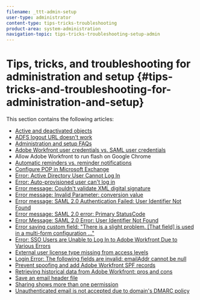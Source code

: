 ```yaml
---
filename: _ttt-admin-setup
user-type: administrator
content-type: tips-tricks-troubleshooting
product-area: system-administration
navigation-topic: tips-tricks-troubleshooting-setup-admin
---
```




# Tips, tricks, and troubleshooting for administration and setup {#tips-tricks-and-troubleshooting-for-administration-and-setup}

This section contains the following articles:



* [Active and deactivated objects](acitve-and-deactivated-objects.md) 
* [ADFS logout URL doesn't work](adfs-logout-url-doesnt-work.md) 
* [Administration and setup FAQs](admin-and-setup-faq.md) 
* [Adobe Workfront user credentials vs. SAML user credentials](wf-user-credentials-vs-saml-user-credentials.md) 
* Allow Adobe Workfront to run flash on Google Chrome
* [Automatic reminders vs. reminder notifications](auto-reminders-vs-reminder-notifications.md) 
* [Configure POP in Microsoft Exchange](configure-pop-ms-exchange.md) 
* [Error: Active Directory User Cannot Log In](error-active-directory-user-cannot-log-in.md) 
* [Error: Auto-provisioned user can't log in](error-auto-provisioned-user-cant-log-in.md) 
* [Error message: Couldn't validate XML digital signature](error-message-couldnt-validate-xml-digital-signature.md) 
* [Error message: Invalid Parameter: conversion value](error-message-invalid-parameter-conversion-value.md) 
* [Error message: SAML 2.0 Authentication Failed: User Identifier Not Found](error-message-saml-2-auth-failed-userid-not-found.md) 
* [Error message: SAML 2.0 error: Primary StatusCode](error-message-saml-2-error-primary-statuscode.md) 
* [Error Message: SAML 2.0 Error: User Identifier Not Found](error-message-saml-2-error-user-identifier-not-found.md) 
* [Error saving custom field: "There is a slight problem. [That field] is used in a multi-form configuration ..."](error-message-field-used-in-multi-form-config.md) 
* [Error: SSO Users are Unable to Log In to Adobe Workfront Due to Various Errors](error-sso-users-unable-log-in-various-errors.md) 
* [External user license type missing from access levels](external-user-license-type-missing-from-access-levels.md) 
* [Login Error: The following fields are invalid: emailAddr cannot be null](login-error-following-field-invalid-emailaddr-cant-be-null.md) 
* [Prevent spoofing and add Adobe Workfront SPF records](prevent-spoofing-add-wf-spf-records.md) 
* [Retrieving historical data from Adobe Workfront: pros and cons](how-to-get-data-out-of-wf.md) 
* [Save an email header file](save-an-email-header-file.md) 
* [Sharing shows more than one permission](sharing-shows-more-than-1-permission.md) 
* [Unauthenticated email is not accepted due to domain's DMARC policy](unauthenticated-email-not-accepted-domains-dmarc-policy.md) 


